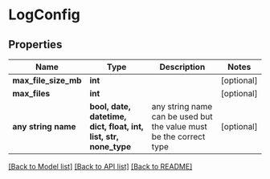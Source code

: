 # LogConfig


## Properties
Name | Type | Description | Notes
------------ | ------------- | ------------- | -------------
**max_file_size_mb** | **int** |  | [optional] 
**max_files** | **int** |  | [optional] 
**any string name** | **bool, date, datetime, dict, float, int, list, str, none_type** | any string name can be used but the value must be the correct type | [optional]

[[Back to Model list]](../README.md#documentation-for-models) [[Back to API list]](../README.md#documentation-for-api-endpoints) [[Back to README]](../README.md)


